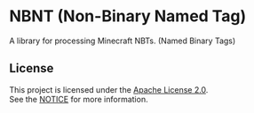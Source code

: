 # NBNT (Non-Binary Named Tag)
A library for processing Minecraft NBTs. (Named Binary Tags)

## License
This project is licensed under the [Apache License 2.0](LICENSE).  
See the [NOTICE](NOTICE) for more information.